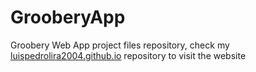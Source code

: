 # GrooberyApp

Groobery Web App project files repository, check my [luispedrolira2004.github.io](https://github.com/luispedroliraa/luispedroliraa.github.io "luispedroliraa.github.io") repository 
to visit the website
